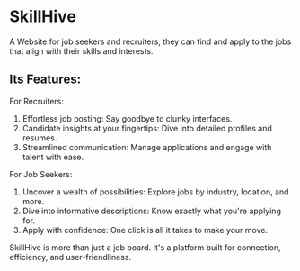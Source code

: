 # SkillHive

 A Website for job seekers and recruiters, they can find and apply to the jobs that align with their skills and interests.


## Its Features:

For Recruiters:
1. Effortless job posting: Say goodbye to clunky interfaces.
2. Candidate insights at your fingertips: Dive into detailed profiles and resumes.
3. Streamlined communication: Manage applications and engage with talent with ease.

For Job Seekers:
1. Uncover a wealth of possibilities: Explore jobs by industry, location, and more.
2. Dive into informative descriptions: Know exactly what you're applying for.
3. Apply with confidence: One click is all it takes to make your move.


SkillHive is more than just a job board. It's a platform built for connection, efficiency, and user-friendliness.
